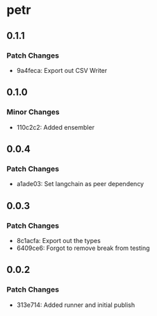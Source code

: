 # petr

## 0.1.1

### Patch Changes

- 9a4feca: Export out CSV Writer

## 0.1.0

### Minor Changes

- 110c2c2: Added ensembler

## 0.0.4

### Patch Changes

- a1ade03: Set langchain as peer dependency

## 0.0.3

### Patch Changes

- 8c1acfa: Export out the types
- 6409ce6: Forgot to remove break from testing

## 0.0.2

### Patch Changes

- 313e714: Added runner and initial publish
